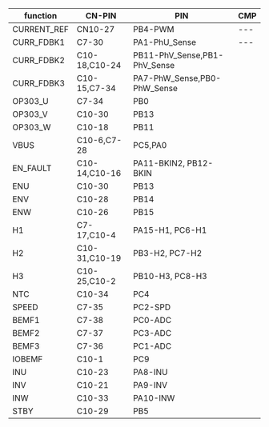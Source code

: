 
| function    | CN-PIN        | PIN                          | CMP |
| ----------- | ------------- | ---------------------------- | --- |
| CURRENT_REF | CN10-27       | PB4-PWM                      | --- |
| CURR_FDBK1  | C7-30         | PA1-PhU_Sense                | --- |
| CURR_FDBK2  | C10-18,C10-24 | PB11-PhV_Sense,PB1-PhV_Sense |     |
| CURR_FDBK3  | C10-15,C7-34  | PA7-PhW_Sense,PB0-PhW_Sense  |     |
| OP303_U     | C7-34         | PB0                          |     |
| OP303_V     | C10-30        | PB13                         |     |
| OP303_W     | C10-18        | PB11                         |     |
| VBUS        | C10-6,C7-28   | PC5,PA0                      |     |
| EN_FAULT    | C10-14,C10-16 | PA11-BKIN2, PB12-BKIN        |     |
| ENU         | C10-30        | PB13                         |     |
| ENV         | C10-28        | PB14                         |     |
| ENW         | C10-26        | PB15                         |     |
| H1          | C7-17,C10-4   | PA15-H1, PC6-H1              |     |
| H2          | C10-31,C10-19 | PB3-H2, PC7-H2               |     |
| H3          | C10-25,C10-2  | PB10-H3, PC8-H3              |     |
| NTC         | C10-34        | PC4                          |     |
| SPEED       | C7-35         | PC2-SPD                      |     |
| BEMF1       | C7-38         | PC0-ADC                      |     |
| BEMF2       | C7-37         | PC3-ADC                      |     |
| BEMF3       | C7-36         | PC1-ADC                      |     |
| IOBEMF      | C10-1         | PC9                          |     |
| INU         | C10-23        | PA8-INU                      |     |
| INV         | C10-21        | PA9-INV                      |     |
| INW         | C10-33        | PA10-INW                     |     |
| STBY        | C10-29        | PB5                          |     |


